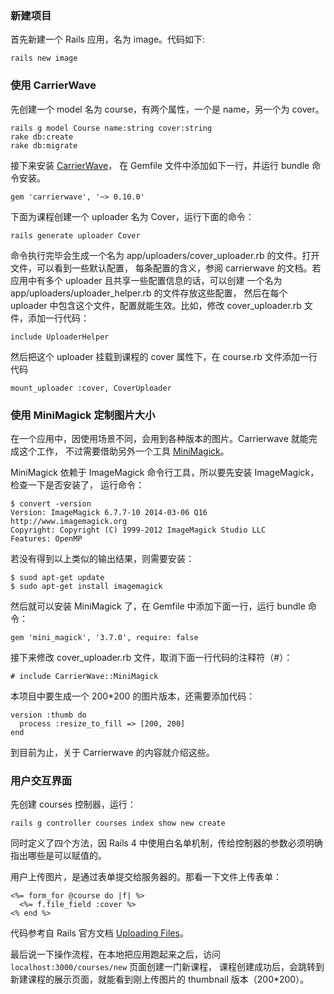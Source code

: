 ### 新建项目

首先新建一个 Rails 应用，名为 image。代码如下:

    rails new image

### 使用 CarrierWave

先创建一个 model 名为 course，有两个属性，一个是 name，另一个为 cover。

    rails g model Course name:string cover:string
    rake db:create
    rake db:migrate

接下来安装 [CarrierWave](https://github.com/carrierwaveuploader/carrierwave)，
在 Gemfile 文件中添加如下一行，并运行 bundle 命令安装。

    gem 'carrierwave', '~> 0.10.0'

下面为课程创建一个 uploader 名为 Cover，运行下面的命令：

    rails generate uploader Cover

命令执行完毕会生成一个名为 app/uploaders/cover_uploader.rb 的文件。打开文件，可以看到一些默认配置，
每条配置的含义，参阅 carrierwave 的文档。若应用中有多个 uploader 且共享一些配置信息的话，可以创建
一个名为 app/uploaders/uploader_helper.rb 的文件存放这些配置，
然后在每个 uploader 中包含这个文件，配置就能生效。比如，修改 cover_uploader.rb 文件，添加一行代码：

    include UploaderHelper

然后把这个 uploader 挂载到课程的 cover 属性下，在 course.rb 文件添加一行代码

    mount_uploader :cover, CoverUploader

### 使用 MiniMagick 定制图片大小

在一个应用中，因使用场景不同，会用到各种版本的图片。Carrierwave 就能完成这个工作，
不过需要借助另外一个工具 [MiniMagick](https://github.com/minimagick/minimagick)。

MiniMagick 依赖于 ImageMagick 命令行工具，所以要先安装 ImageMagick，检查一下是否安装了，
运行命令：

    $ convert -version
    Version: ImageMagick 6.7.7-10 2014-03-06 Q16 http://www.imagemagick.org
    Copyright: Copyright (C) 1999-2012 ImageMagick Studio LLC
    Features: OpenMP

若没有得到以上类似的输出结果，则需要安装：

    $ suod apt-get update
    $ sudo apt-get install imagemagick

然后就可以安装 MiniMagick 了，在 Gemfile 中添加下面一行，运行 bundle 命令：

    gem 'mini_magick', '3.7.0', require: false

接下来修改 cover_uploader.rb 文件，取消下面一行代码的注释符（#）：

    # include CarrierWave::MiniMagick

本项目中要生成一个 200*200 的图片版本，还需要添加代码：

    version :thumb do
      process :resize_to_fill => [200, 200]
    end

到目前为止，关于 Carrierwave 的内容就介绍这些。

### 用户交互界面

先创建 courses 控制器，运行：

    rails g controller courses index show new create

同时定义了四个方法，因 Rails 4 中使用白名单机制，传给控制器的参数必须明确指出哪些是可以赋值的。

用户上传图片，是通过表单提交给服务器的。那看一下文件上传表单：

    <%= form_for @course do |f| %>
      <%= f.file_field :cover %>
    <% end %>

代码参考自 Rails 官方文档 [Uploading Files](http://guides.rubyonrails.org/form_helpers.html#uploading-files)。

最后说一下操作流程，在本地把应用跑起来之后，访问 `localhost:3000/courses/new` 页面创建一门新课程，
课程创建成功后，会跳转到新建课程的展示页面，就能看到刚上传图片的 thumbnail 版本（200*200）。

